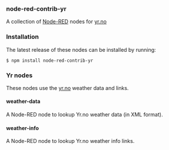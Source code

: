 <html><body>
<h3>node-red-contrib-yr</h3>

A collection of <a target="_blank" href="http://nodered.org/">Node-RED</a> nodes for
<a target="_blank" href="http://yr.no/">yr.no</a>

### Installation

The latest release of these nodes can be installed by running:

    $ npm install node-red-contrib-yr


### Yr nodes

These nodes use the <a target="_blank" href="http://yr.no/">yr.no</a> weather data and links.

<h4>weather-data</h4>
A Node-RED node to lookup Yr.no weather data (in XML format).

<h4>weather-info</h4>
A Node-RED node to lookup Yr.no weather info links.

</body></html>
